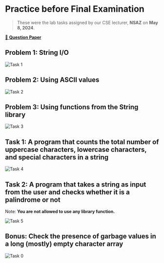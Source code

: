 # Practice before Final Examination

> These were the lab tasks assigned by our CSE lecturer, **NSAZ** on **May 8, 2024**.

[📄 **Question Paper**](./tasks.pdf)

## Problem 1: String I/O

![Task 1](./preview-01.png)

## Problem 2: Using ASCII values

![Task 2](./preview-02.png)

## Problem 3: Using functions from the String library

![Task 3](./preview-03.png)

## Task 1: A program that counts the total number of uppercase characters, lowercase characters, and special characters in a string

![Task 4](./preview-04.png)

## Task 2: A program that takes a string as input from the user and checks whether it is a palindrome or not

Note: **You are not allowed to use any library function.**

![Task 5](./preview-05.png)

## Bonus: Check the presence of garbage values in a long (mostly) empty character array

![Task 0](./preview-00.png)
